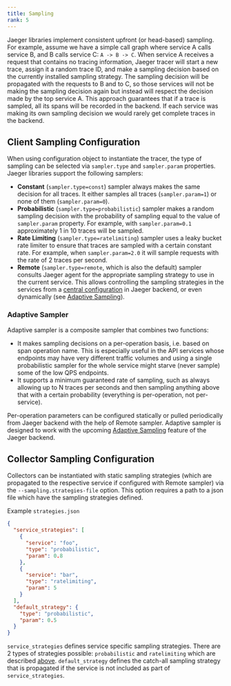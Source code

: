 ```yaml
---
title: Sampling
rank: 5
---
```


Jaeger libraries implement consistent upfront (or head-based) sampling. For example, assume we have a simple call graph where service A calls service B, and B calls service C: `A -> B -> C`. When service A receives a request that contains no tracing information, Jaeger tracer will start a new trace, assign it a random trace ID, and make a sampling decision based on the currently installed sampling strategy. The sampling decision will be propagated with the requests to B and to C, so those services will not be making the sampling decision again but instead will respect the decision made by the top service A. This approach guarantees that if a trace is sampled, all its spans will be recorded in the backend. If each service was making its own sampling decision we would rarely get complete traces in the backend.

## Client Sampling Configuration

When using configuration object to instantiate the tracer, the type of sampling can be selected via `sampler.type` and `sampler.param` properties. Jaeger libraries support the following samplers:

* **Constant** (`sampler.type=const`) sampler always makes the same decision for all traces. It either samples all traces (`sampler.param=1`) or none of them (`sampler.param=0`).
* **Probabilistic** (`sampler.type=probabilistic`) sampler makes a random sampling decision with the probability of sampling equal to the value of `sampler.param` property. For example, with `sampler.param=0.1` approximately 1 in 10 traces will be sampled.
* **Rate Limiting** (`sampler.type=ratelimiting`) sampler uses a leaky bucket rate limiter to ensure that traces are sampled with a certain constant rate. For example, when `sampler.param=2.0` it will sample requests with the rate of 2 traces per second.
* **Remote** (`sampler.type=remote`, which is also the default) sampler consults Jaeger agent for the appropriate sampling strategy to use in the current service. This allows controlling the sampling strategies in the services from a [central configuration](#collector-sampling-configuration) in Jaeger backend, or even dynamically (see [Adaptive Sampling](https://github.com/jaegertracing/jaeger/issues/365)).

### Adaptive Sampler

Adaptive sampler is a composite sampler that combines two functions:

  * It makes sampling decisions on a per-operation basis, i.e. based on span operation name. This is especially useful in the API services whose endpoints may have very different traffic volumes and using a single probabilistic sampler for the whole service might starve (never sample) some of the low QPS endpoints.
  * It supports a minimum guaranteed rate of sampling, such as always allowing up to N traces per seconds and then sampling anything above that with a certain probability (everything is per-operation, not per-service).

Per-operation parameters can be configured statically or pulled periodically from Jaeger backend with the help of Remote sampler. Adaptive sampler is designed to work with the upcoming [Adaptive Sampling](https://github.com/jaegertracing/jaeger/issues/365) feature of the Jaeger backend.

## Collector Sampling Configuration

Collectors can be instantiated with static sampling strategies (which are propagated to the respective service if configured with Remote sampler) via the `--sampling.strategies-file` option. This option requires a path to a json file which have the sampling strategies defined.

Example `strategies.json`
```json
{
  "service_strategies": [
    {
      "service": "foo",
      "type": "probabilistic",
      "param": 0.8
    },
    {
      "service": "bar",
      "type": "ratelimiting",
      "param": 5
    }
  ],
  "default_strategy": {
    "type": "probabilistic",
    "param": 0.5
  }
}
```

`service_strategies` defines service specific sampling strategies. There are 2 types of strategies possible: `probabilistic` and `ratelimiting` which are described [above](#client-sampling-configuration). `default_strategy` defines the catch-all sampling strategy that is propagated if the service is not included as part of `service_strategies`.
